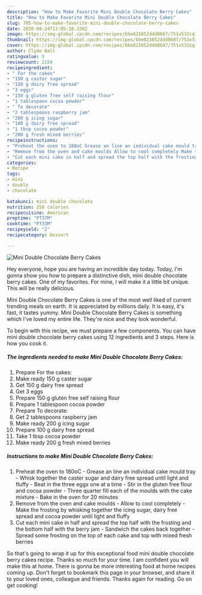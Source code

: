 ```yaml
---
description: "How to Make Favorite Mini Double Chocolate Berry Cakes"
title: "How to Make Favorite Mini Double Chocolate Berry Cakes"
slug: 705-how-to-make-favorite-mini-double-chocolate-berry-cakes
date: 2020-08-24T11:05:18.336Z
image: https://img-global.cpcdn.com/recipes/bbe821652ddd8687/751x532cq70/mini-double-chocolate-berry-cakes-recipe-main-photo.jpg
thumbnail: https://img-global.cpcdn.com/recipes/bbe821652ddd8687/751x532cq70/mini-double-chocolate-berry-cakes-recipe-main-photo.jpg
cover: https://img-global.cpcdn.com/recipes/bbe821652ddd8687/751x532cq70/mini-double-chocolate-berry-cakes-recipe-main-photo.jpg
author: Clyde Ball
ratingvalue: 5
reviewcount: 2154
recipeingredient:
- " For the cakes"
- "150 g caster sugar"
- "150 g dairy free spread"
- "3 eggs"
- "150 g gluten free self raising flour"
- "1 tablespoon cocoa powder"
- " To decorate"
- "2 tablespoons raspberry jam"
- "200 g icing sugar"
- "100 g dairy free spread"
- "1 tbsp cocoa powder"
- "200 g fresh mixed berries"
recipeinstructions:
- "Preheat the oven to 180oC Grease an line an individual cake mould tray Whisk together the caster sugar and dairy free spread until light and fluffy Beat in the three eggs one at a time Stir in the gluten free flour and cocoa powder Three quarter fill each of the moulds with the cake mixture Bake in the oven for 20 minutes"
- "Remove from the oven and cake moulds Allow to cool completely Make the frosting by whisking together the icing sugar, dairy free spread and cocoa powder until light and fluffy"
- "Cut each mini cake in half and spread the top half with the frosting and the bottom half with the berry jam Sandwich the cakes back together Spread some frosting on the top of each cake and top with mixed fresh berries"
categories:
- Recipe
tags:
- mini
- double
- chocolate

katakunci: mini double chocolate 
nutrition: 258 calories
recipecuisine: American
preptime: "PT37M"
cooktime: "PT33M"
recipeyield: "2"
recipecategory: Dessert

---
```



![Mini Double Chocolate Berry Cakes](https://img-global.cpcdn.com/recipes/bbe821652ddd8687/751x532cq70/mini-double-chocolate-berry-cakes-recipe-main-photo.jpg)

Hey everyone, hope you are having an incredible day today. Today, I'm gonna show you how to prepare a distinctive dish, mini double chocolate berry cakes. One of my favorites. For mine, I will make it a little bit unique. This will be really delicious.

Mini Double Chocolate Berry Cakes is one of the most well liked of current trending meals on earth. It is appreciated by millions daily. It is easy, it's fast, it tastes yummy. Mini Double Chocolate Berry Cakes is something which I've loved my entire life. They're nice and they look wonderful.




To begin with this recipe, we must prepare a few components. You can have mini double chocolate berry cakes using 12 ingredients and 3 steps. Here is how you cook it.

<!--inarticleads1-->

##### The ingredients needed to make Mini Double Chocolate Berry Cakes:

1. Prepare  For the cakes:
1. Make ready 150 g caster sugar
1. Get 150 g dairy free spread
1. Get 3 eggs
1. Prepare 150 g gluten free self raising flour
1. Prepare 1 tablespoon cocoa powder
1. Prepare  To decorate:
1. Get 2 tablespoons raspberry jam
1. Make ready 200 g icing sugar
1. Prepare 100 g dairy free spread
1. Take 1 tbsp cocoa powder
1. Make ready 200 g fresh mixed berries




<!--inarticleads2-->

##### Instructions to make Mini Double Chocolate Berry Cakes:

1. Preheat the oven to 180oC - Grease an line an individual cake mould tray - Whisk together the caster sugar and dairy free spread until light and fluffy - Beat in the three eggs one at a time - Stir in the gluten free flour and cocoa powder - Three quarter fill each of the moulds with the cake mixture - Bake in the oven for 20 minutes
1. Remove from the oven and cake moulds - Allow to cool completely - Make the frosting by whisking together the icing sugar, dairy free spread and cocoa powder until light and fluffy
1. Cut each mini cake in half and spread the top half with the frosting and the bottom half with the berry jam - Sandwich the cakes back together - Spread some frosting on the top of each cake and top with mixed fresh berries




So that's going to wrap it up for this exceptional food mini double chocolate berry cakes recipe. Thanks so much for your time. I am confident you will make this at home. There is gonna be more interesting food at home recipes coming up. Don't forget to bookmark this page in your browser, and share it to your loved ones, colleague and friends. Thanks again for reading. Go on get cooking!
